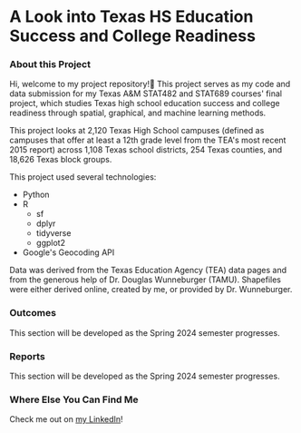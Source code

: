 # A Look into Texas HS Education Success and College Readiness

### About this Project
Hi, welcome to my project repository!👋 This project serves as my code and data submission for my Texas A&M STAT482 and STAT689 courses' final project, which studies Texas high school education success and college readiness through spatial, graphical, and machine learning methods.

This project looks at 2,120 Texas High School campuses (defined as campuses that offer at least a 12th grade level from the TEA's most recent 2015 report) across 1,108 Texas school districts, 254 Texas counties, and 18,626 Texas block groups.

This project used several technologies:

* Python
* R
  * sf
  * dplyr
  * tidyverse
  * ggplot2
* Google's Geocoding API

Data was derived from the Texas Education Agency (TEA) data pages and from the generous help of Dr. Douglas Wunneburger (TAMU). Shapefiles were either derived online, created by me, or provided by Dr. Wunneburger.

### Outcomes
This section will be developed as the Spring 2024 semester progresses. 

### Reports
This section will be developed as the Spring 2024 semester progresses. 

### Where Else You Can Find Me

Check me out on [my LinkedIn](https://www.linkedin.com/in/sophialazcano/)!
